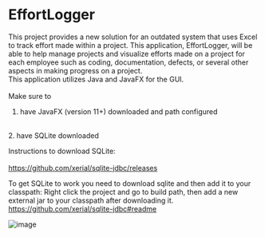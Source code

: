 # EffortLogger
This project provides a new solution for an outdated system that uses Excel to track effort made within a project. This application, EffortLogger, will be able to help manage projects and visualize efforts made on a project for each employee such as coding, documentation, defects, or several other aspects in making progress on a project.
<br>This application utilizes Java and JavaFX for the GUI.
<br><br>
Make sure to
<br>
1. have JavaFX (version 11+) downloaded and path configured
<br>
2. have SQLite downloaded
<br>

Instructions to download SQLite:
<br><br>
https://github.com/xerial/sqlite-jdbc/releases

To get SQLite to work you need to download sqlite and then add it to your classpath:
Right click the project and go to build path, then add a new external jar to your classpath after downloading it.
https://github.com/xerial/sqlite-jdbc#readme

![image](https://user-images.githubusercontent.com/16218399/228984915-964a5e9e-9a6e-407c-b1eb-7b0b885802ed.png)
